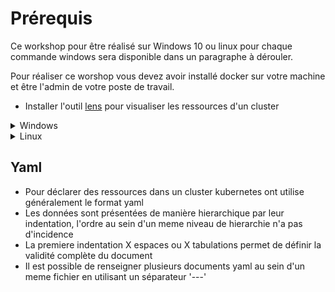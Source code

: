 # Prérequis

Ce workshop pour être réalisé sur Windows 10 ou linux pour chaque commande windows sera disponible dans un paragraphe à dérouler.

Pour réaliser ce worshop vous devez avoir installé docker sur votre machine et être l'admin de votre poste de travail.

- Installer l'outil [lens](https://k8slens.dev) pour visualiser les ressources d'un cluster

<details>
<summary>Windows</summary>

- Installer [Chocolatey](https://chocolatey.org/install) pour pouvoir installer les outils dont vous aurez besoin plus tard dans le workshop

</details>

<details>
<summary>Linux</summary>

- Installer kubectx et kubens [lien](https://github.com/ahmetb/kubectx)

</details>

## Yaml

- Pour déclarer des ressources dans un cluster kubernetes ont utilise généralement le format yaml
- Les données sont présentées de manière hierarchique par leur indentation, l'ordre au sein d'un meme niveau de hierarchie n'a pas d'incidence
- La premiere indentation X espaces ou X tabulations permet de définir la validité complète du document
- Il est possible de renseigner plusieurs documents yaml au sein d'un meme fichier en utilisant un séparateur '---'
